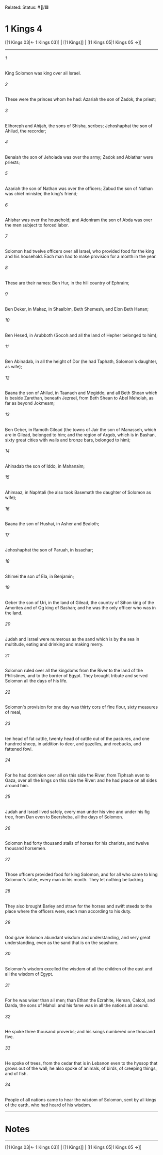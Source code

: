 Related:
Status: #📖/🟥
# 1 Kings 4

[[1 Kings 03|← 1 Kings 03]] | [[1 Kings]] | [[1 Kings 05|1 Kings 05 →]]
***



###### 1 
King Solomon was king over all Israel. 

###### 2 
These were the princes whom he had: Azariah the son of Zadok, the priest; 

###### 3 
Elihoreph and Ahijah, the sons of Shisha, scribes; Jehoshaphat the son of Ahilud, the recorder; 

###### 4 
Benaiah the son of Jehoiada was over the army; Zadok and Abiathar were priests; 

###### 5 
Azariah the son of Nathan was over the officers; Zabud the son of Nathan was chief minister, the king's friend; 

###### 6 
Ahishar was over the household; and Adoniram the son of Abda was over the men subject to forced labor. 

###### 7 
Solomon had twelve officers over all Israel, who provided food for the king and his household. Each man had to make provision for a month in the year. 

###### 8 
These are their names: Ben Hur, in the hill country of Ephraim; 

###### 9 
Ben Deker, in Makaz, in Shaalbim, Beth Shemesh, and Elon Beth Hanan; 

###### 10 
Ben Hesed, in Arubboth (Socoh and all the land of Hepher belonged to him); 

###### 11 
Ben Abinadab, in all the height of Dor (he had Taphath, Solomon's daughter, as wife); 

###### 12 
Baana the son of Ahilud, in Taanach and Megiddo, and all Beth Shean which is beside Zarethan, beneath Jezreel, from Beth Shean to Abel Meholah, as far as beyond Jokmeam; 

###### 13 
Ben Geber, in Ramoth Gilead (the towns of Jair the son of Manasseh, which are in Gilead, belonged to him; and the region of Argob, which is in Bashan, sixty great cities with walls and bronze bars, belonged to him); 

###### 14 
Ahinadab the son of Iddo, in Mahanaim; 

###### 15 
Ahimaaz, in Naphtali (he also took Basemath the daughter of Solomon as wife); 

###### 16 
Baana the son of Hushai, in Asher and Bealoth; 

###### 17 
Jehoshaphat the son of Paruah, in Issachar; 

###### 18 
Shimei the son of Ela, in Benjamin; 

###### 19 
Geber the son of Uri, in the land of Gilead, the country of Sihon king of the Amorites and of Og king of Bashan; and he was the only officer who was in the land. 

###### 20 
Judah and Israel were numerous as the sand which is by the sea in multitude, eating and drinking and making merry. 

###### 21 
Solomon ruled over all the kingdoms from the River to the land of the Philistines, and to the border of Egypt. They brought tribute and served Solomon all the days of his life. 

###### 22 
Solomon's provision for one day was thirty cors of fine flour, sixty measures of meal, 

###### 23 
ten head of fat cattle, twenty head of cattle out of the pastures, and one hundred sheep, in addition to deer, and gazelles, and roebucks, and fattened fowl. 

###### 24 
For he had dominion over all on this side the River, from Tiphsah even to Gaza, over all the kings on this side the River: and he had peace on all sides around him. 

###### 25 
Judah and Israel lived safely, every man under his vine and under his fig tree, from Dan even to Beersheba, all the days of Solomon. 

###### 26 
Solomon had forty thousand stalls of horses for his chariots, and twelve thousand horsemen. 

###### 27 
Those officers provided food for king Solomon, and for all who came to king Solomon's table, every man in his month. They let nothing be lacking. 

###### 28 
They also brought Barley and straw for the horses and swift steeds to the place where the officers were, each man according to his duty. 

###### 29 
God gave Solomon abundant wisdom and understanding, and very great understanding, even as the sand that is on the seashore. 

###### 30 
Solomon's wisdom excelled the wisdom of all the children of the east and all the wisdom of Egypt. 

###### 31 
For he was wiser than all men; than Ethan the Ezrahite, Heman, Calcol, and Darda, the sons of Mahol: and his fame was in all the nations all around. 

###### 32 
He spoke three thousand proverbs; and his songs numbered one thousand five. 

###### 33 
He spoke of trees, from the cedar that is in Lebanon even to the hyssop that grows out of the wall; he also spoke of animals, of birds, of creeping things, and of fish. 

###### 34 
People of all nations came to hear the wisdom of Solomon, sent by all kings of the earth, who had heard of his wisdom.

---
# Notes


***
[[1 Kings 03|← 1 Kings 03]] | [[1 Kings]] | [[1 Kings 05|1 Kings 05 →]]
